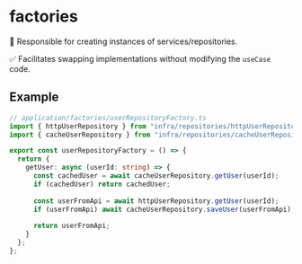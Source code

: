 # factories

📌 Responsible for creating instances of services/repositories.

✅ Facilitates swapping implementations without modifying the `useCase` code.

## Example

```ts
// application/factories/userRepositoryFactory.ts
import { httpUserRepository } from "infra/repositories/httpUserRepository";
import { cacheUserRepository } from "infra/repositories/cacheUserRepository";

export const userRepositoryFactory = () => {
  return {
    getUser: async (userId: string) => {
      const cachedUser = await cacheUserRepository.getUser(userId);
      if (cachedUser) return cachedUser;
      
      const userFromApi = await httpUserRepository.getUser(userId);
      if (userFromApi) await cacheUserRepository.saveUser(userFromApi);
      
      return userFromApi;
    }
  };
};
```
